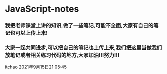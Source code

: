 # JavaScript-notes
### 我把老师课堂上讲的知识,做了一些笔记,可能不全面,大家有自己的笔记也可以上传上来!
### 大家一起共同进步,可以把自己的笔记也上传上来,我们把这里当做我们放笔记或者相关练习代码的地方,大家加油!!!努力!!!

itchao
2021年9月15日21:05:45
